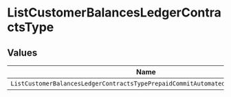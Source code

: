 # ListCustomerBalancesLedgerContractsType


## Values

| Name                                                                            | Value                                                                           |
| ------------------------------------------------------------------------------- | ------------------------------------------------------------------------------- |
| `ListCustomerBalancesLedgerContractsTypePrepaidCommitAutomatedInvoiceDeduction` | PREPAID_COMMIT_AUTOMATED_INVOICE_DEDUCTION                                      |